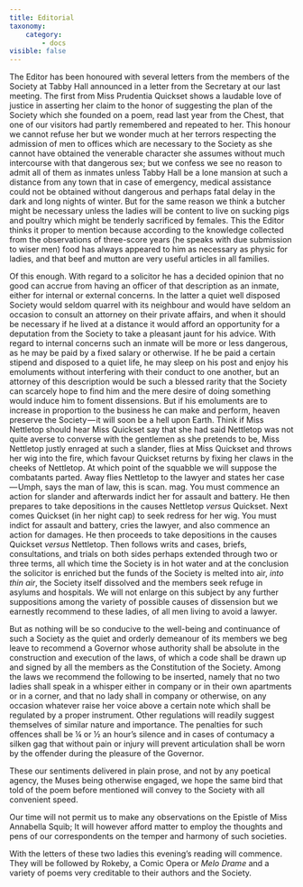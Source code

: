 ```yaml
---
title: Editorial
taxonomy:
    category:
        - docs
visible: false
---
```


The Editor has been honoured with several letters from the members of the Society at Tabby Hall announced in a letter from the Secretary at our last meeting. The first from Miss Prudentia Quickset shows a laudable love of justice in asserting her claim to the honor of suggesting the plan of the Society which she founded on a poem, read last year from the Chest, that one of our visitors had partly remembered and repeated to her. This honour we cannot refuse her but we wonder much at her terrors respecting the admission of men to offices which are necessary to the Society as she cannot have obtained the venerable character she assumes without much intercourse with that dangerous sex; but we confess we see no reason to admit all of them as inmates unless Tabby Hall be a lone mansion at such a distance from any town that in case of emergency, medical assistance could not be obtained without dangerous and perhaps fatal delay in the dark and long nights of winter. But for the same reason we think a butcher might be necessary unless the ladies will be content to live on sucking pigs and poultry which might be tenderly sacrificed by females. This the Editor thinks it proper to mention because according to the knowledge collected from the observations of three-score years (he speaks with due submission to wiser men) food has always appeared to him as necessary as physic for ladies, and that beef and mutton are very useful articles in all families.

Of this enough. With regard to a solicitor he has a decided opinion that no good can accrue from having an officer of that description as an inmate, either for internal or external concerns. In the latter a quiet well disposed Society would seldom quarrel with its neighbour and would have seldom an occasion to consult an attorney on their private affairs, and when it should be necessary if he lived at a distance it would afford an opportunity for a deputation from the Society to take a pleasant jaunt for his advice. With regard to internal concerns such an inmate will be more or less dangerous, as he may be paid by a fixed salary or otherwise. If he be paid a certain stipend and disposed to a quiet life, he may sleep on his post and enjoy his emoluments without interfering with their conduct to one another, but an attorney of this description would be such a blessed rarity that the Society can scarcely hope to find him and the mere desire of doing something would induce him to foment dissensions. But if his emoluments are to increase in proportion to the business he can make and perform, heaven preserve the Society — it will soon be a hell upon Earth. Think if Miss Nettletop should hear Miss Quickset say that she had said Nettletop was not quite averse to converse with the gentlemen as she pretends to be, Miss Nettletop justly enraged at such a slander, flies at Miss Quickset and throws her wig into the fire, which favour Quickset returns by fixing her claws in the cheeks of Nettletop. At which point of the squabble we will suppose the combatants parted. Away flies Nettletop to the lawyer and states her case — Umph, says the man of law, this is scan. mag. You must commence an action for slander and afterwards indict her for assault and battery. He then prepares to take depositions in the causes Nettletop *versus* Quickset. Next comes Quickset (in her night cap) to seek redress for her wig. You must indict for assault and battery, cries the lawyer, and also commence an action for damages. He then proceeds to take depositions in the causes Quickset *versus* Nettletop. Then follows writs and cases, briefs, consultations, and trials on both sides perhaps extended through two or three terms, all which time the Society is in hot water and at the conclusion the solicitor is enriched but the funds of the Society is melted into air, *into thin air*, the Society itself dissolved and the members seek refuge in asylums and hospitals. We will not enlarge on this subject by any further suppositions among the variety of possible causes of dissension but we earnestly recommend to these ladies, of all men living to avoid a lawyer.

But as nothing will be so conducive to the well-being and continuance of such a Society as the quiet and orderly demeanour of its members we beg leave to recommend a Governor whose authority shall be absolute in the construction and execution of the laws, of which a code shall be drawn up and signed by all the members as the Constitution of the Society. Among the laws we recommend the following to be inserted, namely that no two ladies shall speak in a whisper either in company or in their own apartments or in a corner, and that no lady shall in company or otherwise, on any occasion whatever raise her voice above a certain note which shall be regulated by a proper instrument. Other regulations will readily suggest themselves of similar nature and importance. The penalties for such offences shall be &frac14; or &frac12; an hour’s silence and in cases of contumacy a silken gag that without pain or injury will prevent articulation shall be worn by the offender during the pleasure of the Governor.  

These our sentiments delivered in plain prose, and not by any poetical agency, the Muses being otherwise engaged, we hope the same bird that told of the poem before mentioned will convey to the Society with all convenient speed.

Our time will not permit us to make any observations on the Epistle of Miss Annabella Squib; It will however afford matter to employ the thoughts and pens of our correspondents on the temper and harmony of such societies.  

With the letters of these two ladies this evening’s reading will commence. They will be followed by Rokeby, a Comic Opera or *Melo Drame* and a variety of poems very creditable to their authors and the Society.